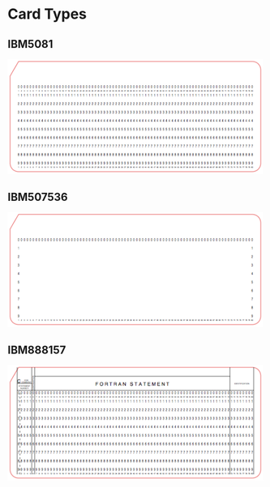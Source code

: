 # Card Types

## IBM5081

![Empty Sample of an IBM5081 Card Type](Fotos/PunchedCard_EmptySample_CardType_IBM5081_72dpi.png)


## IBM507536

![Empty Sample of an IBM507536 Card Type](Fotos/PunchedCard_EmptySample_CardType_IBM507536_72dpi.png)


## IBM888157

![Empty Sample of an IBM888157 Card Type](Fotos/PunchedCard_EmptySample_CardType_IBM888157_72dpi.png)
